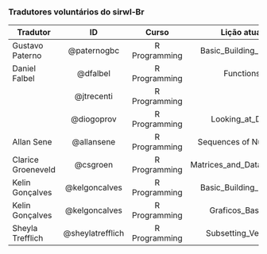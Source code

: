 ### Tradutores voluntários do __sirwl-Br__

| Tradutor   |      ID      | Curso | Lição atual | Revisão? |
|----------|:-------------:|:-------------:|:-------------:|:-------------:|
| Gustavo Paterno | @paternogbc | R Programming|  Basic_Building_Blocks |     Não        |            
| Daniel Falbel   | @dfalbel    | R Programming|  Functions             |     Não        |
|                 | @jtrecenti  | R Programming|                        |     Não        |
|                 | @diogoprov  | R Programming|  Looking_at_Data       |     Não        |
| Allan Sene      | @allansene  | R Programming|  Sequences of Numbers  |     Não        |
|Clarice Groeneveld|@csgroen    | R Programming|Matrices_and_Data_Frames|     Sim        |
| Kelin Gonçalves |@kelgoncalves| R Programming|  Basic_Building_Blocks |     Sim        |
| Kelin Gonçalves |@kelgoncalves| R Programming|  Graficos_Basicos      |     Sim        |
|Sheyla Trefflich|@sheylatrefflich|R Programming|  Subsetting_Vectors   |     Sim        |
